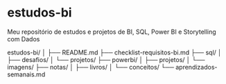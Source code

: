 # estudos-bi
Meu repositório de estudos e projetos de BI, SQL, Power BI e Storytelling com Dados

estudos-bi/
│
├── README.md
├── checklist-requisitos-bi.md
├── sql/
│   ├── desafios/
│   └── projetos/
├── powerbi/
│   ├── projetos/
│   └── imagens/
├── notas/
│   ├── livros/
│   └── conceitos/
└── aprendizados-semanais.md


